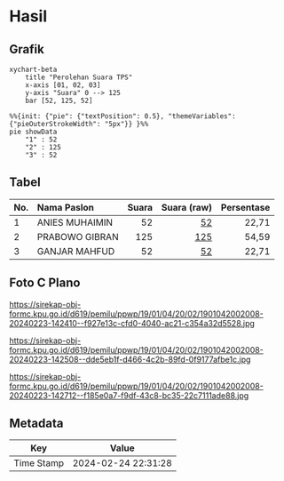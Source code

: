 # Hasil

## Grafik

```mermaid
xychart-beta
    title "Perolehan Suara TPS"
    x-axis [01, 02, 03]
    y-axis "Suara" 0 --> 125
    bar [52, 125, 52]
```

```mermaid
%%{init: {"pie": {"textPosition": 0.5}, "themeVariables": {"pieOuterStrokeWidth": "5px"}} }%%
pie showData
    "1" : 52
    "2" : 125
    "3" : 52
```

## Tabel

| No. | Nama Paslon    | Suara | Suara (raw) | Persentase |
|:--- |:-------------- | -----:| -----------:| ----------:|
| 1   | ANIES MUHAIMIN | 52    | [52][p-1]   | 22,71      |
| 2   | PRABOWO GIBRAN | 125   | [125][p-2]  | 54,59      |
| 3   | GANJAR MAHFUD  | 52    | [52][p-3]   | 22,71      |


[p-1]: https://github.com/gigit-pemilu/pemilu-2024-19-kepulauan-bangka-belitung/blob/main/pilpres/hitung-suara/sub/19-kepulauan-bangka-belitung/sub/01-bangka/sub/04-mendo-barat/sub/2002-penagan/sub/008-tps/sub/paslon-1.txt
[p-2]: https://github.com/gigit-pemilu/pemilu-2024-19-kepulauan-bangka-belitung/blob/main/pilpres/hitung-suara/sub/19-kepulauan-bangka-belitung/sub/01-bangka/sub/04-mendo-barat/sub/2002-penagan/sub/008-tps/sub/paslon-2.txt
[p-3]: https://github.com/gigit-pemilu/pemilu-2024-19-kepulauan-bangka-belitung/blob/main/pilpres/hitung-suara/sub/19-kepulauan-bangka-belitung/sub/01-bangka/sub/04-mendo-barat/sub/2002-penagan/sub/008-tps/sub/paslon-3.txt

## Foto C Plano

https://sirekap-obj-formc.kpu.go.id/d619/pemilu/ppwp/19/01/04/20/02/1901042002008-20240223-142410--f927e13c-cfd0-4040-ac21-c354a32d5528.jpg

https://sirekap-obj-formc.kpu.go.id/d619/pemilu/ppwp/19/01/04/20/02/1901042002008-20240223-142508--dde5eb1f-d466-4c2b-89fd-0f9177afbe1c.jpg

https://sirekap-obj-formc.kpu.go.id/d619/pemilu/ppwp/19/01/04/20/02/1901042002008-20240223-142712--f185e0a7-f9df-43c8-bc35-22c7111ade88.jpg


## Metadata

| Key        | Value               |
| ---------- | ------------------- |
| Time Stamp | 2024-02-24 22:31:28 |



